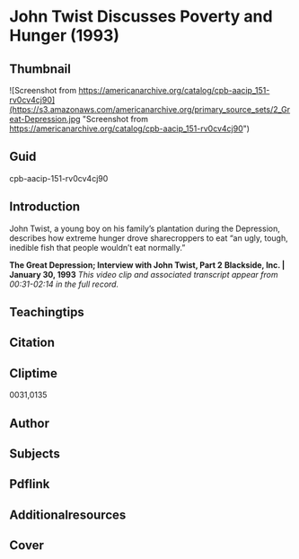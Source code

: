 # John Twist Discusses Poverty and Hunger (1993)

## Thumbnail

![Screenshot from https://americanarchive.org/catalog/cpb-aacip_151-rv0cv4cj90](https://s3.amazonaws.com/americanarchive.org/primary_source_sets/2_Great-Depression.jpg "Screenshot from https://americanarchive.org/catalog/cpb-aacip_151-rv0cv4cj90")

## Guid
cpb-aacip-151-rv0cv4cj90

## Introduction

John Twist, a young boy on his family’s plantation during the Depression, describes how extreme hunger drove sharecroppers to eat “an ugly, tough, inedible fish that people wouldn’t eat normally.”

<b>The Great Depression; Interview with John Twist, Part 2</b>
<b>Blackside, Inc. | January 30, 1993</b>
<i>This video clip and associated transcript appear from 00:31-02:14 in the full record.</i>

## Teachingtips

## Citation

## Cliptime

0031,0135

## Author
## Subjects
## Pdflink
## Additionalresources
## Cover
